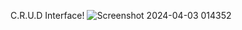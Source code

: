 C.R.U.D Interface!
![Screenshot 2024-04-03 014352](https://github.com/ArshPunisher/CRUD-MongoDB-/assets/86513926/73880f78-87a9-4b79-968e-7f016b116933)
